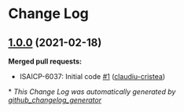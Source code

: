 # Change Log

## [1.0.0](https://github.com/openeuropa/task-runner-changelog/tree/1.0.0) (2021-02-18)
**Merged pull requests:**

- ISAICP-6037: Initial code [\#1](https://github.com/openeuropa/task-runner-changelog/pull/1) ([claudiu-cristea](https://github.com/claudiu-cristea))



\* *This Change Log was automatically generated by [github_changelog_generator](https://github.com/skywinder/Github-Changelog-Generator)*